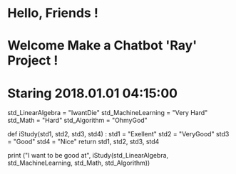 # Hello, Friends !
# Welcome Make a Chatbot 'Ray' Project !
# Staring 2018.01.01 04:15:00

std_LinearAlgebra = "IwantDie"
std_MachineLearning = "Very Hard"
std_Math = "Hard"
std_Algorithm = "OhmyGod"

def iStudy(std1, std2, std3, std4) :
    std1 = "Exellent"
    std2 = "VeryGood"
    std3 = "Good"
    std4 = "Nice"
    return std1, std2, std3, std4

print ("I want to be good at", iStudy(std_LinearAlgebra, std_MachineLearning, std_Math, std_Algorithm))

